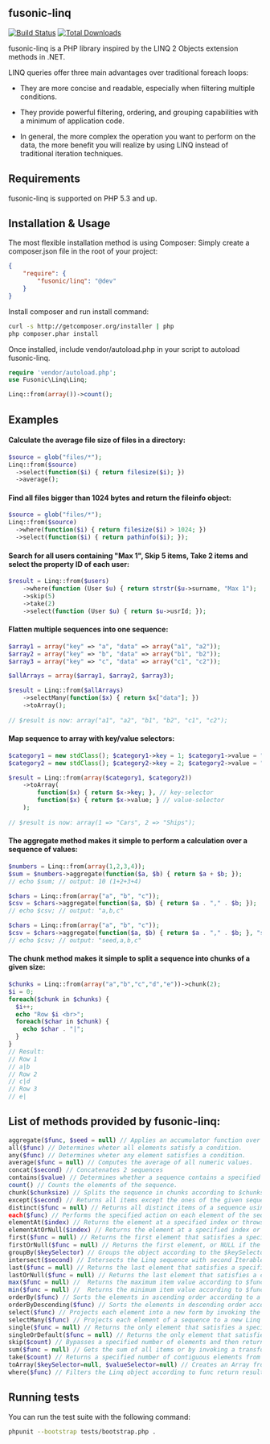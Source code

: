 fusonic-linq 
-----------------

[![Build Status](https://travis-ci.org/fusonic/fusonic-linq.png)](https://travis-ci.org/fusonic/fusonic-linq)
[![Total Downloads](https://poser.pugx.org/fusonic/linq/downloads.png)](https://packagist.org/packages/fusonic/linq)

fusonic-linq is a PHP library inspired by the LINQ 2 Objects extension methods in .NET.

LINQ queries offer three main advantages over traditional foreach loops:

* They are more concise and readable, especially when filtering multiple conditions.

* They provide powerful filtering, ordering, and grouping capabilities with a minimum of application code.

* In general, the more complex the operation you want to perform on the data, the more benefit you will realize by using LINQ instead of traditional iteration techniques.


Requirements
------------

fusonic-linq is supported on PHP 5.3 and up.


Installation & Usage
------------

The most flexible installation method is using Composer: Simply create a composer.json file in the root of your project:
``` json
{
    "require": {
        "fusonic/linq": "@dev"
    }
}
```

Install composer and run install command:
``` bash
curl -s http://getcomposer.org/installer | php
php composer.phar install
``` 

Once installed, include vendor/autoload.php in your script to autoload fusonic-linq.

``` php
require 'vendor/autoload.php';
use Fusonic\Linq\Linq;

Linq::from(array())->count();
```

Examples
-----

#### Calculate the average file size of files in a directory:
``` php
$source = glob("files/*");
Linq::from($source)
  ->select(function($i) { return filesize($i); })
  ->average();
```

#### Find all files bigger than 1024 bytes and return the fileinfo object:
``` php
$source = glob("files/*");
Linq::from($source)
  ->where(function($i) { return filesize($i) > 1024; })
  ->select(function($i) { return pathinfo($i); });
```

#### Search for all users containing "Max 1", Skip 5 items, Take 2 items and select the property ID of each user:
```php
$result = Linq::from($users)
    ->where(function (User $u) { return strstr($u->surname, "Max 1");  })
    ->skip(5)
    ->take(2)
    ->select(function (User $u) { return $u->usrId; });
```

#### Flatten multiple sequences into one sequence:
```php
$array1 = array("key" => "a", "data" => array("a1", "a2"));
$array2 = array("key" => "b", "data" => array("b1", "b2"));
$array3 = array("key" => "c", "data" => array("c1", "c2"));

$allArrays = array($array1, $array2, $array3);

$result = Linq::from($allArrays)
    ->selectMany(function($x) { return $x["data"]; })
    ->toArray();
    
// $result is now: array("a1", "a2", "b1", "b2", "c1", "c2");

```
#### Map sequence to array with key/value selectors:
```php
$category1 = new stdClass(); $category1->key = 1; $category1->value = "Cars";
$category2 = new stdClass(); $category2->key = 2; $category2->value = "Ships";

$result = Linq::from(array($category1, $category2))
    ->toArray(
        function($x) { return $x->key; }, // key-selector
        function($x) { return $x->value; } // value-selector
    );
            
// $result is now: array(1 => "Cars", 2 => "Ships");
```

#### The aggregate method makes it simple to perform a calculation over a sequence of values:
```php
$numbers = Linq::from(array(1,2,3,4));
$sum = $numbers->aggregate(function($a, $b) { return $a + $b; });
// echo $sum; // output: 10 (1+2+3+4)

$chars = Linq::from(array("a", "b", "c"));
$csv = $chars->aggregate(function($a, $b) { return $a . "," . $b; });
// echo $csv; // output: "a,b,c"

$chars = Linq::from(array("a", "b", "c"));
$csv = $chars->aggregate(function($a, $b) { return $a . "," . $b; }, "seed");
// echo $csv; // output: "seed,a,b,c"

```


#### The chunk method makes it simple to split a sequence into chunks of a given size:
```php
$chunks = Linq::from(array("a","b","c","d","e"))->chunk(2);
$i = 0;
foreach($chunk in $chunks) {
  $i++;
  echo "Row $i <br>";
  foreach($char in $chunk) {
    echo $char . "|";
  }
}
// Result:
// Row 1
// a|b
// Row 2
// c|d
// Row 3
// e|

```


List of methods provided by fusonic-linq:
-------------
```php
aggregate($func, $seed = null) // Applies an accumulator function over a sequence.
all($func) // Determines wheter all elements satisfy a condition.
any($func) // Determines wheter any element satisfies a condition.
average($func = null) // Computes the average of all numeric values.
concat($second) // Concatenates 2 sequences
contains($value) // Determines whether a sequence contains a specified element.
count() // Counts the elements of the sequence.
chunk($chunksize) // Splits the sequence in chunks according to $chunksize.
except($second) // Returns all items except the ones of the given sequence.
distinct($func = null) // Returns all distinct items of a sequence using the optional selector.
each($func) // Performs the specified action on each element of the sequence.
elementAt($index) // Returns the element at a specified index or throws an exception.
elementAtOrNull($index) // Returns the element at a specified index or returns null
first($func = null) // Returns the first element that satisfies a specified condition or throws an exception.
firstOrNull($func = null) // Returns the first element, or NULL if the sequence contains no elements.
groupBy($keySelector) // Groups the object according to the $keySelector generated key.
intersect($second) // Intersects the Linq sequence with second Iterable sequence.
last($func = null) // Returns the last element that satisfies a specified condition or throws an exception.
lastOrNull($func = null) // Returns the last element that satisfies a condition or NULL if no such element is found.
max($func = null) //  Returns the maximum item value according to $func.
min($func = null) //  Returns the minimum item value according to $func
orderBy($func) // Sorts the elements in ascending order according to a key provided by $func.
orderByDescending($func) // Sorts the elements in descending order according to a key provided by $func.
select($func) // Projects each element into a new form by invoking the selector function.
selectMany($func) // Projects each element of a sequence to a new Linq and flattens the resulting sequences into one sequence. 
single($func = null) // Returns the only element that satisfies a specified condition or throws an exception.
singleOrDefault($func = null) // Returns the only element that satisfies a specified condition or returns Null.
skip($count) // Bypasses a specified number of elements and then returns the remaining elements.
sum($func = null) // Gets the sum of all items or by invoking a transform function on each item to get a numeric value.
take($count) // Returns a specified number of contiguous elements from the start of a sequence.
toArray($keySelector=null, $valueSelector=null) // Creates an Array from this Linq object with an optional key selector.
where($func) // Filters the Linq object according to func return result.
```

Running tests
-------------

You can run the test suite with the following command:

``` bash
phpunit --bootstrap tests/bootstrap.php .
``` 

